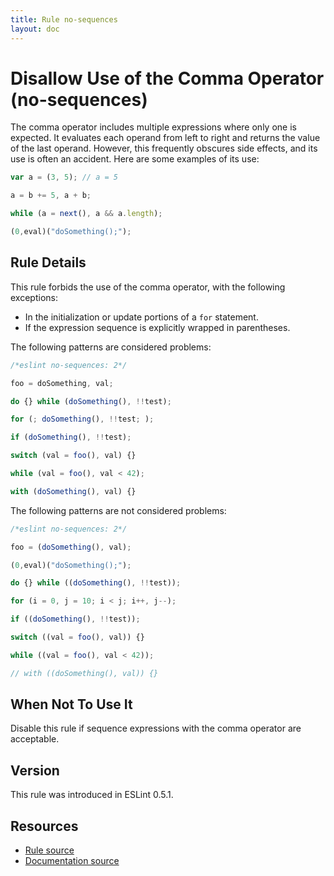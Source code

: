 ```yaml
---
title: Rule no-sequences
layout: doc
---
```

<!-- Note: No pull requests accepted for this file. See README.md in the root directory for details. -->
# Disallow Use of the Comma Operator (no-sequences)

The comma operator includes multiple expressions where only one is expected. It evaluates each operand from left to right and returns the value of the last operand. However, this frequently obscures side effects, and its use is often an accident. Here are some examples of its use:

```js
var a = (3, 5); // a = 5

a = b += 5, a + b;

while (a = next(), a && a.length);

(0,eval)("doSomething();");
```

## Rule Details

This rule forbids the use of the comma operator, with the following exceptions:

* In the initialization or update portions of a `for` statement.
* If the expression sequence is explicitly wrapped in parentheses.

The following patterns are considered problems:

```js
/*eslint no-sequences: 2*/

foo = doSomething, val;

do {} while (doSomething(), !!test);

for (; doSomething(), !!test; );

if (doSomething(), !!test);

switch (val = foo(), val) {}

while (val = foo(), val < 42);

with (doSomething(), val) {}
```

The following patterns are not considered problems:

```js
/*eslint no-sequences: 2*/

foo = (doSomething(), val);

(0,eval)("doSomething();");

do {} while ((doSomething(), !!test));

for (i = 0, j = 10; i < j; i++, j--);

if ((doSomething(), !!test));

switch ((val = foo(), val)) {}

while ((val = foo(), val < 42));

// with ((doSomething(), val)) {}
```

## When Not To Use It

Disable this rule if sequence expressions with the comma operator are acceptable.

## Version

This rule was introduced in ESLint 0.5.1.

## Resources

* [Rule source](https://github.com/eslint/eslint/tree/master/lib/rules/no-sequences.js)
* [Documentation source](https://github.com/eslint/eslint/tree/master/docs/rules/no-sequences.md)
